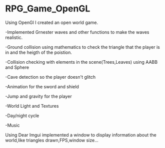 # RPG_Game_OpenGL
Using OpenGl I created an open world game.

-Implemented Grnester waves and other functions to make the waves realistic.

-Ground collision using mathematics to check the triangle that the player is in and the heigth of the poistion.

-Collision checking with elements in the scene(Trees,Leaves) using AABB and Sphere

-Cave detection so the player doesn't glitch

-Animation for the sword and shield

-Jump and gravity for the player

-World Light and Textures

-Day/night cycle

-Music

Using Dear Imgui implemented a window to display information about the world,like triangles drawn,FPS,window size...

